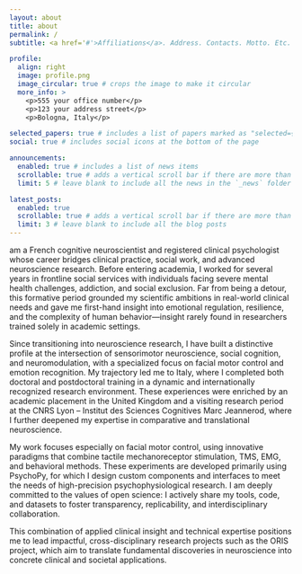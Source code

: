 ```yaml
---
layout: about
title: about
permalink: /
subtitle: <a href='#'>Affiliations</a>. Address. Contacts. Motto. Etc.

profile:
  align: right
  image: profile.png
  image_circular: true # crops the image to make it circular
  more_info: >
    <p>555 your office number</p>
    <p>123 your address street</p>
    <p>Bologna, Italy</p>

selected_papers: true # includes a list of papers marked as "selected={true}"
social: true # includes social icons at the bottom of the page

announcements:
  enabled: true # includes a list of news items
  scrollable: true # adds a vertical scroll bar if there are more than 3 news items
  limit: 5 # leave blank to include all the news in the `_news` folder

latest_posts:
  enabled: true
  scrollable: true # adds a vertical scroll bar if there are more than 3 new posts items
  limit: 3 # leave blank to include all the blog posts
---
```


 am a French cognitive neuroscientist and registered clinical psychologist whose career bridges clinical practice, social work, and advanced neuroscience research. Before entering academia, I worked for several years in frontline social services with individuals facing severe mental health challenges, addiction, and social exclusion. Far from being a detour, this formative period grounded my scientific ambitions in real-world clinical needs and gave me first-hand insight into emotional regulation, resilience, and the complexity of human behavior—insight rarely found in researchers trained solely in academic settings.

Since transitioning into neuroscience research, I have built a distinctive profile at the intersection of sensorimotor neuroscience, social cognition, and neuromodulation, with a specialized focus on facial motor control and emotion recognition. My trajectory led me to Italy, where I completed both doctoral and postdoctoral training in a dynamic and internationally recognized research environment. These experiences were enriched by an academic placement in the United Kingdom and a visiting research period at the CNRS Lyon – Institut des Sciences Cognitives Marc Jeannerod, where I further deepened my expertise in comparative and translational neuroscience.

My work focuses especially on facial motor control, using innovative paradigms that combine tactile mechanoreceptor stimulation, TMS, EMG, and behavioral methods. These experiments are developed primarily using PsychoPy, for which I design custom components and interfaces to meet the needs of high-precision psychophysiological research. I am deeply committed to the values of open science: I actively share my tools, code, and datasets to foster transparency, replicability, and interdisciplinary collaboration.

This combination of applied clinical insight and technical expertise positions me to lead impactful, cross-disciplinary research projects such as the ORIS project, which aim to translate fundamental discoveries in neuroscience into concrete clinical and societal applications.
